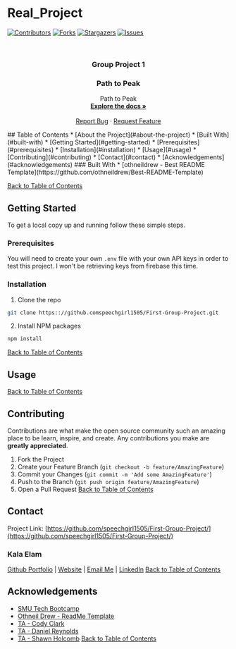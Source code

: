 # Real_Project
[![Contributors][contributors-shield]][contributors-url]
[![Forks][forks-shield]][forks-url]
[![Stargazers][stars-shield]][stars-url]
[![Issues][issues-shield]][issues-url]
<!-- PROJECT LOGO -->
<br />
<p align="center">
  <h3 align="center">Group Project 1</h3>
  <h3 align="center">Path to Peak</h3>

  <p align="center">
    Path to Peak
    <br />
    <a href="https://github.com/speechgirl1505/First-Group-Project/"><strong>Explore the docs »</strong></a>
    <br />
    <br />
    <a href="https://github.com/speechgirl1505/First-Group-Project/issues">Report Bug</a>
    ·
    <a href="https://github.com/speechgirl1505/First-Group-Project/issues">Request Feature</a>
  </p>
</p>
<!-- TABLE OF CONTENTS -->
## Table of Contents
* [About the Project](#about-the-project)
  * [Built With](#built-with)
* [Getting Started](#getting-started)
  * [Prerequisites](#prerequisites)
  * [Installation](#installation)
* [Usage](#usage)
* [Contributing](#contributing)
* [Contact](#contact)
* [Acknowledgements](#acknowledgements)
<!-- ABOUT THE PROJECT -->
<!--## About The Project
The purpose of this project is to demonstrate our knowledge working with MySQL, Sequelize, Handlebars and deploying it into Heroku with data. GET requests for this project can display all recipes by username, all recipes in the database, and individual recipes. POST request is available for Users to put in recipes into the database.  -->
### Built With
 * [othneildrew - Best README Template](https://github.com/othneildrew/Best-README-Template)


 [Back to Table of Contents](#table-of-contents)
 
<!-- GETTING STARTED -->
## Getting Started
To get a local copy up and running follow these simple steps.
### Prerequisites
You will need to create your own `.env` file with your own API keys in order to test this project. I won't be retrieving keys from firebase this time.
### Installation
 
1. Clone the repo
```sh
git clone https:://github.comspeechgirl1505/First-Group-Project.git
```
2. Install NPM packages
```sh
npm install
```
[Back to Table of Contents](#table-of-contents)
<!-- USAGE EXAMPLES -->
## Usage
[Back to Table of Contents](#table-of-contents)
<!-- CONTRIBUTING -->
## Contributing
Contributions are what make the open source community such an amazing place to be learn, inspire, and create. Any contributions you make are **greatly appreciated**.
1. Fork the Project
2. Create your Feature Branch (`git checkout -b feature/AmazingFeature`)
3. Commit your Changes (`git commit -m 'Add some AmazingFeature'`)
4. Push to the Branch (`git push origin feature/AmazingFeature`)
5. Open a Pull Request
[Back to Table of Contents](#table-of-contents)
<!-- CONTACT -->
## Contact
Project Link: [https://github.com/speechgirl1505/First-Group-Project/](https://github.com/speechgirl1505/First-Group-Project/)
### Kala Elam
[Github Portfolio](https://github.com/speechgirl1505) | [Website](kalaelam.com) | [Email Me](kalahelam@gmail.com) | [LinkedIn](https://www.linkedin.com/in/kala-elam/)
[Back to Table of Contents](#table-of-contents)
<!-- ACKNOWLEDGEMENTS -->
## Acknowledgements
* [SMU Tech Bootcamp](https://techbootcamps.smu.edu/)
* [Othneil Drew - ReadMe Template](https://github.com/othneildrew/)
* [TA - Cody Clark](https://codyevanclark.com/)
* [TA - Daniel Reynolds](https://github.com/kirplink)
* [TA - Shawn Holcomb](https://github.com/shawnholcomb)
[Back to Table of Contents](#table-of-contents)
<!-- MARKDOWN LINKS & IMAGES -->
<!-- https://www.markdownguide.org/basic-syntax/#reference-style-links -->
[contributors-shield]: https://img.shields.io/github/contributors/speechgirl1505/First-Group-Project/.svg?style=flat-square
[contributors-url]: https://github.com/speechgirl1505/First-Group-Project/graphs/contributors
[forks-shield]: https://img.shields.io/github/forks/speechgirl1505/First-Group-Project.svg?style=flat-square
[forks-url]: https://github.com/speechgirl1505/First-Group-Project/network/members
[stars-shield]: https://img.shields.io/github/stars/speechgirl1505/First-Group-Project.svg?style=flat-square
[stars-url]: https://github.com/speechgirl1505/First-Group-Project/stargazers
[issues-shield]: https://img.shields.io/github/issues/speechgirl1505/First-Group-Project.svg?style=flat-square
[issues-url]: https://github.com/speechgirl1505/First-Group-Project/issues
